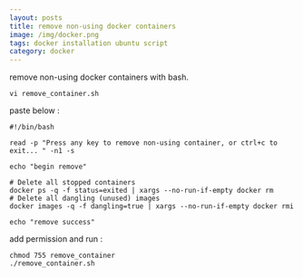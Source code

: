 ```yaml
---
layout: posts
title: remove non-using docker containers
image: /img/docker.png
tags: docker installation ubuntu script
category: docker
---
```


remove non-using docker containers with bash.

```
vi remove_container.sh
```

paste below :

```
#!/bin/bash

read -p "Press any key to remove non-using container, or ctrl+c to exit... " -n1 -s

echo "begin remove"

# Delete all stopped containers
docker ps -q -f status=exited | xargs --no-run-if-empty docker rm
# Delete all dangling (unused) images
docker images -q -f dangling=true | xargs --no-run-if-empty docker rmi

echo "remove success"
```

add permission and run :

```
chmod 755 remove_container
./remove_container.sh
```
